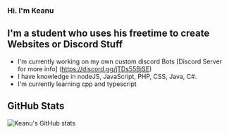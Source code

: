 ### Hi. I'm Keanu

## I'm a student who uses his freetime to create Websites or Discord Stuff
- I'm currently working on my own custom discord Bots [Discord Server for more info] (https://discord.gg/jTDs55BjSE)
- I have knowledge in nodeJS, JavaScript, PHP, CSS, Java, C#.
- I'm currently learning cpp and typescript


## GitHub Stats
![Keanu's GitHub stats](https://github-readme-stats.vercel.app/api?username=KeanuDE&show_icons=true&theme=dark)
